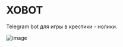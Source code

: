 # XOBOT
Telegram bot для игры в крестики - нолики.

![image](https://user-images.githubusercontent.com/109292707/204642150-b0012570-05ad-441e-8bb6-066ad4ab77c1.png)
